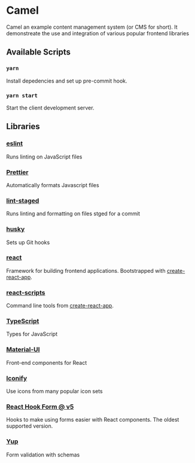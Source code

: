 # Camel

Camel an example content management system (or CMS for short).
It demonstreate the use and integration of various popular frontend libraries

## Available Scripts

### `yarn`

Install depedencies and set up pre-commit hook.

### `yarn start`

Start the client development server.

## Libraries

### [eslint](https://eslint.org/)

Runs linting on JavaScript files

### [Prettier](https://prettier.io/)

Automatically formats Javascript files

### [lint-staged](https://github.com/okonet/lint-staged)

Runs linting and formatting on files stged for a commit

### [husky](https://github.com/typicode/husky)

Sets up Git hooks

### [react](https://reactjs.org/)

Framework for building frontend applications. Bootstrapped with
[create-react-app](https://create-react-app.dev/).

### [react-scripts](https://github.com/facebook/create-react-app/tree/master/packages/react-scripts)

Command line tools from [create-react-app](https://create-react-app.dev/).

### [TypeScript](https://www.typescriptlang.org/)

Types for JavaScript

### [Material-UI](https://material-ui.com/)

Front-end components for React

### [Iconify](https://iconify.design/)

Use icons from many popular icon sets

### [React Hook Form @ v5](https://react-hook-form.com/v5/api/)

Hooks to make using forms easier with React components. The oldest supported version.

### [Yup](https://github.com/jquense/yup)

Form validation with schemas
